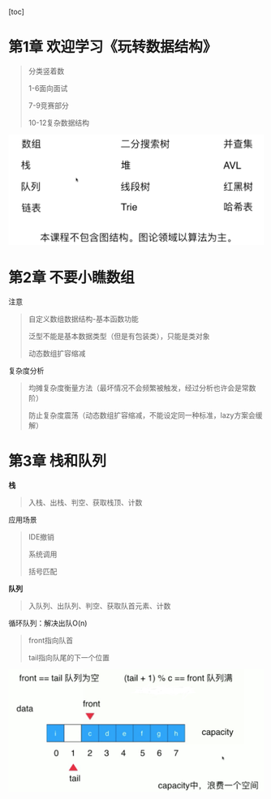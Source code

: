 [toc]

# 第1章  欢迎学习《玩转数据结构》



>分类竖着数
>
>1-6面向面试
>
>7-9竞赛部分
>
> 10-12复杂数据结构

![image-20200223205535273](玩转数据结构-笔记03.assets/image-20200223205535273.png)

# 第2章 不要小瞧数组

注意

>自定义数组数据结构-基本函数功能
>
>泛型不能是基本数据类型（但是有包装类），只能是类对象
>
>动态数组扩容缩减

复杂度分析

>均摊复杂度衡量方法（最坏情况不会频繁被触发，经过分析也许会是常数阶）
>
>防止复杂度震荡（动态数组扩容缩减，不能设定同一种标准，lazy方案会缓解）

# 第3章 栈和队列

**栈**

>入栈、出栈、判空、获取栈顶、计数

应用场景

>IDE撤销
>
>系统调用
>
>括号匹配

**队列**

>入队列、出队列、判空、获取队首元素、计数

循环队列：解决出队O(n)

>front指向队首
>
>tail指向队尾的下一个位置

<img src="玩转数据结构-笔记03.assets/image-20200225215537746.png" alt="image-20200225215537746" style="zoom:50%;" />

> 

